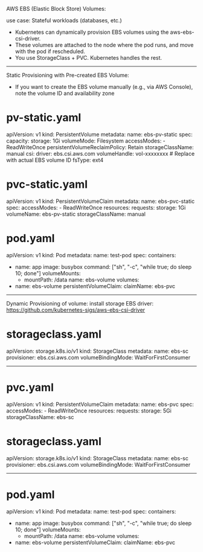 AWS EBS (Elastic Block Store) Volumes:

use case: Stateful workloads (databases, etc.)
   -  Kubernetes can dynamically provision EBS volumes using the aws-ebs-csi-driver.
   -  These volumes are attached to the node where the pod runs, and move with the pod if rescheduled.
   -  You use StorageClass + PVC. Kubernetes handles the rest.

******************************************************************************
Static Provisioning with Pre-created EBS Volume:
  - If you want to create the EBS volume manually (e.g., via AWS Console), note the volume ID and availability zone 


# pv-static.yaml
apiVersion: v1
kind: PersistentVolume
metadata:
  name: ebs-pv-static
spec:
  capacity:
    storage: 1Gi
  volumeMode: Filesystem
  accessModes:
    - ReadWriteOnce
  persistentVolumeReclaimPolicy: Retain
  storageClassName: manual
  csi:
    driver: ebs.csi.aws.com
    volumeHandle: vol-xxxxxxxx  # Replace with actual EBS volume ID
    fsType: ext4

# pvc-static.yaml
apiVersion: v1
kind: PersistentVolumeClaim
metadata:
  name: ebs-pvc-static
spec:
  accessModes:
    - ReadWriteOnce
  resources:
    requests:
      storage: 1Gi
  volumeName: ebs-pv-static
  storageClassName: manual

# pod.yaml
apiVersion: v1
kind: Pod
metadata:
  name: test-pod
spec:
  containers:
  - name: app
    image: busybox
    command: ["sh", "-c", "while true; do sleep 10; done"]
    volumeMounts:
    - mountPath: /data
      name: ebs-volume
  volumes:
  - name: ebs-volume
    persistentVolumeClaim:
      claimName: ebs-pvc

*****************************************************************
Dynamic Provisioning of volume:
install storage EBS driver: https://github.com/kubernetes-sigs/aws-ebs-csi-driver

# storageclass.yaml
apiVersion: storage.k8s.io/v1
kind: StorageClass
metadata:
  name: ebs-sc
provisioner: ebs.csi.aws.com
volumeBindingMode: WaitForFirstConsumer

---

# pvc.yaml
apiVersion: v1
kind: PersistentVolumeClaim
metadata:
  name: ebs-pvc
spec:
  accessModes:
    - ReadWriteOnce
  resources:
    requests:
      storage: 5Gi
  storageClassName: ebs-sc


# storageclass.yaml
apiVersion: storage.k8s.io/v1
kind: StorageClass
metadata:
  name: ebs-sc
provisioner: ebs.csi.aws.com
volumeBindingMode: WaitForFirstConsumer

---

# pod.yaml
apiVersion: v1
kind: Pod
metadata:
  name: test-pod
spec:
  containers:
  - name: app
    image: busybox
    command: ["sh", "-c", "while true; do sleep 10; done"]
    volumeMounts:
    - mountPath: /data
      name: ebs-volume
  volumes:
  - name: ebs-volume
    persistentVolumeClaim:
      claimName: ebs-pvc





















